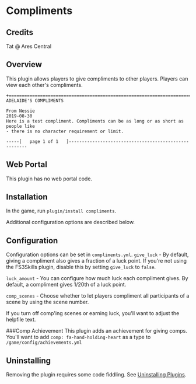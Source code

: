 # Compliments

## Credits

Tat @ Ares Central

## Overview

This plugin allows players to give compliments to other players. Players can view each other's compliments.

    +============================================================================+
    ADELAIDE'S COMPLIMENTS
    
    From Nessie                                                       2019-08-30
    Here is a test compliment. Compliments can be as long or as short as people like
    - there is no character requirement or limit.
    
    -----[   page 1 of 1   ]------------------------------------------------------

## Web Portal

This plugin has no web portal code.  

## Installation

In the game, run `plugin/install compliments`.

Additional configuration options are described below.

## Configuration
Configuration options can be set in `compliments.yml`.
`give_luck` - By default, giving a compliment also gives a fraction of a luck point. If you're not using the FS3Skills plugin, disable this by setting `give_luck` to `false`.

`luck_amount` - You can configure how much luck each compliment gives. By default, a compliment gives 1/20th of a luck point.

`comp_scenes` - Choose whether to let players compliment all participants of a scene by using the scene number.

If you turn off comp'ing scenes or earning luck, you'll want to adjust the helpfile text.

###Comp Achievement
This plugin adds an achievement for giving comps. You'll want to add `comp: fa-hand-holding-heart` as a type to `/game/config/achievements.yml`

## Uninstalling

Removing the plugin requires some code fiddling.  See [Uninstalling Plugins](https://www.aresmush.com/tutorials/code/extras.html#uninstalling-plugins).
